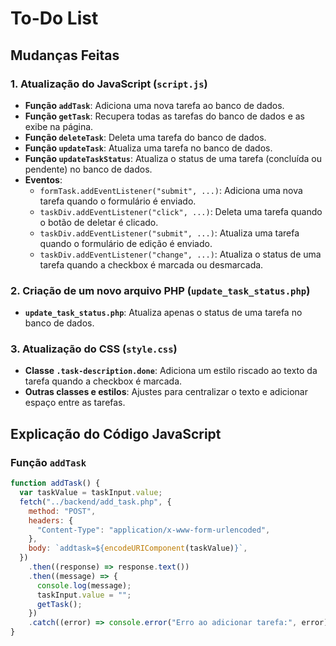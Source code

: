 # To-Do List

## Mudanças Feitas

### 1. Atualização do JavaScript (`script.js`)

- **Função `addTask`**: Adiciona uma nova tarefa ao banco de dados.
- **Função `getTask`**: Recupera todas as tarefas do banco de dados e as exibe na página.
- **Função `deleteTask`**: Deleta uma tarefa do banco de dados.
- **Função `updateTask`**: Atualiza uma tarefa no banco de dados.
- **Função `updateTaskStatus`**: Atualiza o status de uma tarefa (concluída ou pendente) no banco de dados.
- **Eventos**:
  - `formTask.addEventListener("submit", ...)`: Adiciona uma nova tarefa quando o formulário é enviado.
  - `taskDiv.addEventListener("click", ...)`: Deleta uma tarefa quando o botão de deletar é clicado.
  - `taskDiv.addEventListener("submit", ...)`: Atualiza uma tarefa quando o formulário de edição é enviado.
  - `taskDiv.addEventListener("change", ...)`: Atualiza o status de uma tarefa quando a checkbox é marcada ou desmarcada.

### 2. Criação de um novo arquivo PHP (`update_task_status.php`)

- **`update_task_status.php`**: Atualiza apenas o status de uma tarefa no banco de dados.

### 3. Atualização do CSS (`style.css`)

- **Classe `.task-description.done`**: Adiciona um estilo riscado ao texto da tarefa quando a checkbox é marcada.
- **Outras classes e estilos**: Ajustes para centralizar o texto e adicionar espaço entre as tarefas.

## Explicação do Código JavaScript

### Função `addTask`

```javascript
function addTask() {
  var taskValue = taskInput.value;
  fetch("../backend/add_task.php", {
    method: "POST",
    headers: {
      "Content-Type": "application/x-www-form-urlencoded",
    },
    body: `addtask=${encodeURIComponent(taskValue)}`,
  })
    .then((response) => response.text())
    .then((message) => {
      console.log(message);
      taskInput.value = "";
      getTask();
    })
    .catch((error) => console.error("Erro ao adicionar tarefa:", error));
}
```

